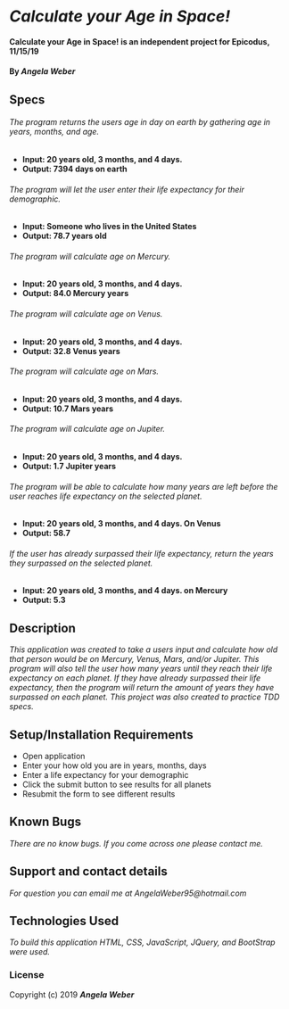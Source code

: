 # _Calculate your Age in Space!_

#### **Calculate your Age in Space! is an independent project for Epicodus, 11/15/19**

#### By _**Angela Weber**_

## Specs

###### The program returns the users age in day on earth by gathering age in years, months, and age.
* __Input: 20 years old, 3 months, and 4 days.__
* __Output: 7394 days on earth__

###### The program will let the user enter their life expectancy for their demographic.
* __Input: Someone who lives in the United States__
* __Output: 78.7 years old__

###### The program will calculate age on Mercury.
* __Input: 20 years old, 3 months, and 4 days.__
* __Output: 84.0 Mercury years__

###### The program will calculate age on Venus.
* __Input: 20 years old, 3 months, and 4 days.__
* __Output: 32.8 Venus years__

###### The program will calculate age on Mars.
* __Input: 20 years old, 3 months, and 4 days.__
* __Output: 10.7 Mars years__

###### The program will calculate age on Jupiter.
* __Input: 20 years old, 3 months, and 4 days.__
* __Output: 1.7 Jupiter years__

###### The program will be able to calculate how many years are left before the user reaches life expectancy on the selected planet.
* __Input: 20 years old, 3 months, and 4 days. On Venus__
* __Output: 58.7__

###### If the user has already surpassed their life expectancy, return the years they surpassed on the selected planet.
* __Input: 20 years old, 3 months, and 4 days. on Mercury__
* __Output: 5.3__



## Description
  _This application was created to take a users input and calculate how old that person would be on Mercury, Venus, Mars, and/or Jupiter. This program will also tell the user how many years until they reach their life expectancy on each planet. If they have already surpassed their life expectancy, then the program will return the amount of years they have surpassed on each planet.  This project was also created to practice TDD specs._

## Setup/Installation Requirements

* Open application
* Enter your how old you are in years, months, days
* Enter a life expectancy for your demographic
* Click the submit button to see results for all planets
* Resubmit the form to see different results


## Known Bugs

_There are no know bugs. If you come across one please contact me._

## Support and contact details

_For question you can email me at AngelaWeber95@hotmail.com_

## Technologies Used

_To build this application HTML, CSS, JavaScript, JQuery, and BootStrap were used._

### License

Copyright (c) 2019 **_Angela Weber_**
